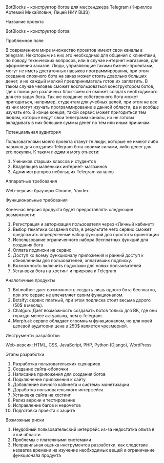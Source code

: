 BotBlocks – конструктор ботов для мессенджера Telegram
(Кириллов Артемий Михайлович, Лицей НИУ ВШЭ)

Название проекта

BotBlocks – конструктор ботов

Проблемное поле

В современном мире множество проектов имеют свои каналы в telegram. Некоторым из них это необходимо для общения с клиентами, по поводу технических вопросов, или в случае интернет магазинов, для оформления заказов. Люди, управляющие такими бизнес-проектами, могут не иметь достаточных навыков программирования, при этом создание сложного бота на заказ может стоить довольно больших денег, и не каждый мелкий предприниматель готов их заплатить. В таком случае человек сможет воспользоваться конструктором ботов, где с помощью различных блок-схем он сможет создать необходимого для его задач бота. Так же создание собственного бота может пригодиться, например, студентам для учебных целей, при этом не все из них могут изучать программирование в данной области, да и вообще изучать его. В конце концов, такой сервис может пригодиться тем людям, которые ведут свои телеграмм каналы, но не готовы вкладывать в них большие суммы денег по тем или иным причинам.

Потенциальная аудитория

Пользователями моего проекта станут те люди, которые не имеют либо навыков для создания Telegram бота своими силами, либо денег для его покупки. К таким людям я могу отнести:
1.	Учеников старших классов и студентов
2.	Владельцев маленьких интернет- магазинов
3.	Администраторов небольших Telegram каналов

Аппаратные требования

Web-версия: браузеры Chrome, Yandex.

Функциональные требования

Конечная версия продукта будет предоставлять следующие возможности:
1.	Регистрация и авторизация пользователя через «Личный кабинет»
2.	Выбор тематики создания бота, в результате чего сервис сможет предложить определенный набор функций для простоты ориентации
3.	Использование ограниченного набора бесплатных функций для создания бота
4.	Оплата подписки на сервис
5.	Доступ ко всему функционалу приложения и ранний доступ к обновлениям для пользователей, оплативших подписку.
6.	Возможность включить подсказки для новых пользователей
7.	Установка бота на хостинг и привязка к Telegram



Аналогичные продукты

1.	Botmother: дает возможность создать лишь одного бота бесплатно, при это сервис не впечатляет своим функционалом.
2.	Botsify: сервис платный, при этом подписка стоит весьма дорого (50$ в месяц).
3.	Chatgun: Дает возможность создавать ботов только для ВК, где они гораздо менее актуальны, чем в Telegram.
4.	Morph.ai: сервис обладает огромным функционалом, но для моей целевой аудитории цена в 250$ является чрезмерной.

Инструменты разработки

Web-версия: HTML, CSS, JavaScript, PHP, Python (Django), WordPress

Этапы разработки

1.	Разработка пользовательских сценариев
2.	Создание сайта-оболочки
3.	Написание приложения для создания ботов
4.	Подключение приложения к сайту
5.	Добавление личного кабинета и системы монетизации
6.	Доработка пользовательского интерфейса
7.	Установка сайта на хостинг
8.	Релиз версии и тестирование
9.	Исправление багов и недочетов
10.	Подготовка проекта к защите

Возможные риски

1.	Неудобный пользовательский интерфейс из-за недостатка опыта в этой области
2.	Проблемы с платежными системами
3.	Неправильная оценка инструментов разработки, как следствие нехватка времени на изучение необходимых вещей и ограничение функционала продукта
